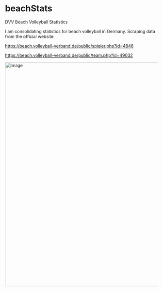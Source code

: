 # beachStats
DVV Beach Volleyball Statistics

I am consolidating statistics for beach volleyball in Germany. 
Scraping data from the official website:


https://beach.volleyball-verband.de/public/spieler.php?id=4846

https://beach.volleyball-verband.de/public/team.php?id=49032


<img width="738" alt="image" src="https://user-images.githubusercontent.com/29574225/197425632-9895b437-fb17-49b7-bf95-24a9ca66963f.png">

